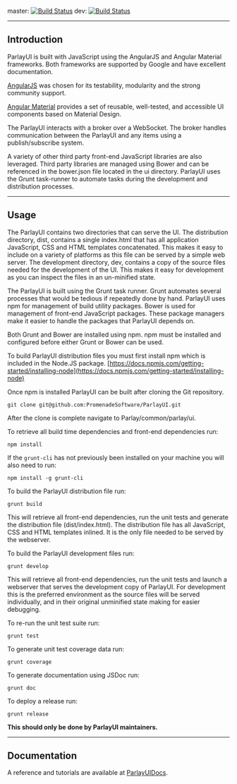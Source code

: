 master: [![Build Status](https://travis-ci.org/PromenadeSoftware/ParlayUI.svg?branch=master)](https://travis-ci.org/PromenadeSoftware/ParlayUI)
dev: [![Build Status](https://travis-ci.org/PromenadeSoftware/ParlayUI.svg?branch=dev)](https://travis-ci.org/PromenadeSoftware/ParlayUI)

------------
Introduction
------------

ParlayUI is built with JavaScript using the AngularJS and Angular Material frameworks. Both frameworks are supported by Google and have excellent documentation.

[AngularJS](https://angularjs.org/) was chosen for its testability, modularity and the strong community support. 

[Angular Material](https://material.angularjs.org/latest/) provides a set of reusable, well-tested, and accessible UI components based on Material Design.

The ParlayUI interacts with a broker over a WebSocket. The broker handles communication between the ParlayUI and any items using a publish/subscribe system.

A variety of other third party front-end JavaScript libraries are also leveraged. Third party libraries are managed using Bower and can be referenced in the bower.json file located in the ui directory. 
ParlayUI uses the Grunt task-runner to automate tasks during the development and distribution processes. 

-----
Usage
-----

The ParlayUI contains two directories that can serve the UI. The distribution directory, dist, contains a single index.html that has all application JavaScript, CSS and HTML templates concatenated. This makes it easy to include on a variety of platforms as this file can be served by a simple web server. The development directory, dev, contains a copy of the source files needed for the development of the UI. This makes it easy for development as you can inspect the files in an un-minified state.

The ParlayUI is built using the Grunt task runner. Grunt automates several processes that would be tedious if repeatedly done by hand. ParlayUI uses npm for management of build utility packages. Bower is used for management of front-end JavaScript packages. These package managers make it easier to handle the packages that ParlayUI depends on.

Both Grunt and Bower are installed using npm. npm must be installed and configured before either Grunt or Bower can be used.

To build ParlayUI distribution files you must first install npm which is included in the Node.JS package.
[https://docs.npmjs.com/getting-started/installing-node](https://docs.npmjs.com/getting-started/installing-node)

Once npm is installed ParlayUI can be built after cloning the Git repository.

    git clone git@github.com:PromenadeSoftware/ParlayUI.git

After the clone is complete navigate to Parlay/common/parlay/ui.

To retrieve all build time dependencies and front-end dependencies run:

    npm install
    
If the ```grunt-cli``` has not previously been installed on your machine you will also need to run:

    npm install -g grunt-cli

To build the ParlayUI distribution file run:

    grunt build
    
This will retrieve all front-end dependencies, run the unit tests and generate the distribution file (dist/index.html). The distribution file has all JavaScript, CSS and HTML templates inlined. It is the only file needed to be served by the webserver.

To build the ParlayUI development files run:

    grunt develop
    
This will retrieve all front-end dependencies, run the unit tests and launch a webserver that serves the development copy of ParlayUI. For development this is the preferred environment as the source files will be served individually, and in their original unminified state making for easier debugging.

To re-run the unit test suite run:
 
    grunt test
    
To generate unit test coverage data run:
    
    grunt coverage
    
To generate documentation using JSDoc run:
  
    grunt doc
    
To deploy a release run:

    grunt release
    
**This should only be done by ParlayUI maintainers.**

-------------
Documentation
-------------

A reference and tutorials are available at [ParlayUIDocs](https://promenadesoftware.github.io/ParlayUIDocs/).